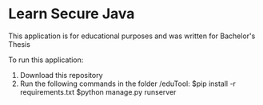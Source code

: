 # Learn Secure Java
This application is for educational purposes and was written for Bachelor's Thesis

To run this application:
1. Download this repository
2. Run the following commands in the folder /eduTool:
   $pip install -r requirements.txt
   $python manage.py runserver
